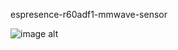 espresence-r60adf1-mmwave-sensor

![image alt]([https://github.com/Niwun-githup/60G-Fall-alarm-R60AFD1/blob/main/1731656645130.jpg?raw=true](https://github.com/Niwun-githup/60G-Fall-alarm-R60AFD1/blob/ade1518d64b632d853d7bfa5d41684eda466b43d/1731661258345.jpg))
